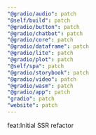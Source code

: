 ```yaml
---
"@gradio/audio": patch
"@self/build": patch
"@gradio/button": patch
"@gradio/chatbot": patch
"@gradio/core": patch
"@gradio/dataframe": patch
"@gradio/lite": patch
"@gradio/plot": patch
"@self/spa": patch
"@gradio/storybook": patch
"@gradio/video": patch
"@gradio/wasm": patch
"@gradio/app": patch
"gradio": patch
"website": patch
---
```


feat:Initial SSR refactor
